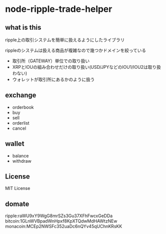 node-ripple-trade-helper
========================

what is this
------------

ripple上の取引システムを簡単に扱えるようにしたライブラリ

rippleのシステムは扱える商品が複雑なので幾つかドメインを絞っている

* 取引所（GATEWAY）単位での取り扱い
* XRPとIOUの組み合わせだけの取り扱い(USD/JPYなどのIOU1/IOU2は取り扱わない)
* ウォレットが取引所にあるかのように扱う

exchange
--------

* orderbook
* buy
* sell
* orderlist
* cancel

wallet
------

* balance
* withdraw


License
-------
MIT License

domate
------
ripple:raWU9xY9WgG8mrSZs3Gu37XFhFwcxGeDDa
bitcoin:1GLnWVBpadWnHpxf8KpXTQdwMdHAWtzNEw
monacoin:MCEp2NWSFc352uaDc6nQYv45qUChnKRsKK
